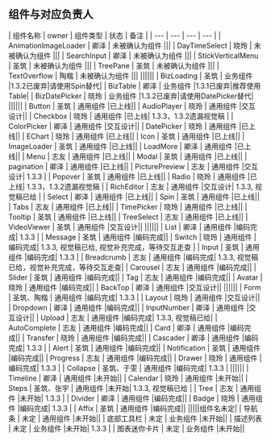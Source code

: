 ## 组件与对应负责人

|         组件名称            |    owner   |  组件类型     |   状态   |   备注  |
|            ---             |    ---    |    ---      |    ---    |
|    AnimationImageLoader    |    卿泽    | 未被确认为组件 |||
|    DayTimeSelect           |    晓玲    | 未被确认为组件 |||
|    SearchInput             |    卿泽    | 未被确认为组件 |||
|    StickVerticalMenu       |    圣筑    | 未被确认为组件 |||
|    TreePane                |    圣筑    | 未被确认为组件 |||
|    TextOverflow            |    陶楷    | 未被确认为组件 |||
||||||
|    BizLoading              |    圣筑    | 业务组件 |1.3.2已废弃|请使用Spin替代|
|    BizTable                |    卿泽    | 业务组件 |1.3.1已废弃|推荐使用Table|
|    BizDatePicker           |    晓玲    | 业务组件 |1.3.2已废弃|请使用DatePicker替代|
||||||
|    Button                  |    圣筑    | 通用组件 |已上线||
|    AudioPlayer             |    晓玲    | 通用组件 |交互设计||
|    Checkbox                |    晓玲    | 通用组件 |已上线| 1.3.3，1.3.2遗漏视觉稿 |
|    ColorPicker             |    卿泽    | 通用组件 |交互设计||
|    DatePicker              |    晓玲    | 通用组件 |已上线||
|    EChart                  |    晓玲    | 通用组件 |已上线||
|    Icon                    |    圣筑    | 通用组件 |已上线||
|    ImageLoader             |    圣筑    | 通用组件 |已上线||
|    LoadMore                |    卿泽    | 通用组件 |已上线||
|    Menu                    |    志友    | 通用组件 |已上线||
|    Modal                   |    圣筑    | 通用组件 |已上线||
|    pagination              |    卿泽    | 通用组件 |已上线||
|    PicturePreview          |    志友    | 通用组件 |交互设计| 1.3.3 |
|    Popover                 |    圣筑    | 通用组件 |已上线||
|    Radio                   |    晓玲    | 通用组件 |已上线| 1.3.3，1.3.2遗漏视觉稿 |
|    RichEditor              |    志友    | 通用组件 |交互设计| 1.3.3, 视觉稿已给 |
|    Select                  |    卿泽    | 通用组件 |已上线||
|    Spin                    |    圣筑    | 通用组件 |已上线||
|    Tabs                    |    志友    | 通用组件 |已上线||
|    TimePicker              |    晓玲    | 通用组件 |已上线||
|    Tooltip                 |    圣筑    | 通用组件 |已上线||
|    TreeSelect              |    志友    | 通用组件 |已上线||
|    VideoViewer             |    圣筑    | 通用组件 |交互设计||
||||||
|    List                    |    卿泽    | 通用组件 |编码完成| 1.3.3 |
|    Message                 |    圣筑    | 通用组件 |编码完成||
|    Switch                  |    晓玲    | 通用组件 |编码完成| 1.3.3, 视觉稿已给, 视觉补充完成，等待交互走查 |
|    Input                   |    圣筑    | 通用组件 |编码完成| 1.3.3 |
|    Breadcrumb              |    志友    | 通用组件 |编码完成| 1.3.3, 视觉稿已给，视觉补充完成，等待交互走查|
|    Carousel                |    志友    | 通用组件 |编码完成||
|    Slider                  |    圣筑    | 通用组件 |编码完成||
|    Tag                     |    志友    | 通用组件 |编码完成||
|    Avatar                  |    晓玲    | 通用组件 |编码完成||
|    BackTop                 |    卿泽    | 通用组件 |交互设计||
||||||
|    Form                    |    圣筑、陶楷    | 通用组件 |编码完成| 1.3.3 |
|    Layout                  |    晓玲    | 通用组件 |交互设计||
|    Dropdown                |    卿泽    | 通用组件 |编码完成||
|    InputNumber             |    卿泽    | 通用组件 |交互设计||
|    Upload                  |    志友    | 通用组件 |编码完成| 1.3.3, 视觉稿已给|
|    AutoComplete            |    志友    | 通用组件 |编码完成||
|    Card                    |    卿泽    | 通用组件 |编码完成||
|    Transfer                |    晓玲    | 通用组件 |编码完成||
|    Cascader                |    卿泽    | 通用组件 |编码完成| 1.3.3 |
|    Alert                   |    圣筑    | 通用组件 |编码完成||
|    Notification            |    圣筑    | 通用组件 |编码完成||
|    Progress                |    志友    | 通用组件 |编码完成||
|    Drawer                  |    晓玲    | 通用组件 |编码完成| 1.3.3 |
|    Collapse                |    圣筑、于雯    | 通用组件 |编码完成| 1.3.3 |
||||||
|    Timeline                |    卿泽    | 通用组件 |未开始||
|    Calendar                |    晓玲    | 通用组件 |未开始||
|    Steps                   |    圣筑、张宇    | 通用组件 |未开始| 1.3.3, 视觉稿已给 |
|    Tree                    |    志友    | 通用组件 |未开始| 1.3.3 |
|    Divider                 |    卿泽    | 通用组件 |编码完成||
|    Badge                   |    晓玲    | 通用组件 |编码完成| 1.3.3 |
|    Affix                   |    圣筑    | 通用组件 |编码完成||
|||||组件名未定|
|    导航条                   |    未定    | 通用组件 |未开始||
|    底部工具栏                |    未定    | 业务组件 |未开始||
|    描述列表                  |    未定    | 业务组件 |未开始| 1.3.3 |
|    图表迷你卡片              |    未定    | 业务组件 |未开始||


